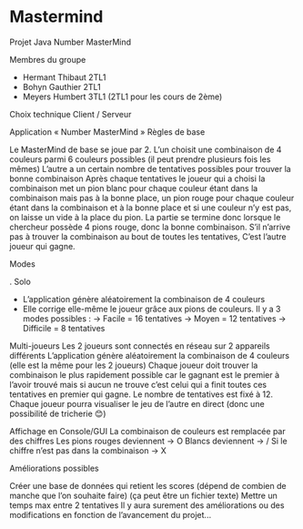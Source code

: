 # Mastermind
Projet Java
Number MasterMind 

Membres du groupe

- Hermant Thibaut	2TL1
- Bohyn Gauthier	2TL1
- Meyers Humbert	3TL1 (2TL1 pour les cours de 2ème)

Choix technique 	Client / Serveur



Application « Number MasterMind »
Règles de base

Le MasterMind de base se joue par 2. 
L’un choisit une combinaison de 4 couleurs parmi 6 couleurs possibles (il peut prendre plusieurs fois les mêmes)
L’autre a un certain nombre de tentatives possibles pour trouver la bonne combinaison
Après chaque tentatives le joueur qui a choisi la combinaison met un pion blanc pour chaque couleur étant dans la combinaison mais pas à la bonne place, un pion rouge pour chaque couleur étant dans la combinaison et à la bonne place et si une couleur n’y est pas, on laisse un vide à la place du pion.
La partie se termine donc lorsque le chercheur possède 4 pions rouge, donc la bonne combinaison.
S’il n’arrive pas à trouver la combinaison au bout de toutes les tentatives, C’est l’autre joueur qui gagne.



Modes

. Solo 
- L’application génère aléatoirement la combinaison de 4 couleurs 
- Elle corrige elle-même le joueur grâce aux pions de couleurs.
Il y a 3 modes possibles : → Facile = 16 tentatives
→ Moyen = 12 tentatives
→ Difficile = 8 tentatives 


Multi-joueurs 
Les 2 joueurs sont connectés en réseau sur 2 appareils différents
L’application génère aléatoirement la combinaison de 4 couleurs (elle est la même pour les 2 joueurs)
Chaque joueur doit trouver la combinaison le plus rapidement possible car le gagnant est le premier à l’avoir trouvé mais si aucun ne trouve c’est celui qui a finit toutes ces tentatives en premier qui gagne.
Le nombre de tentatives est fixé à 12. 
Chaque joueur pourra visualiser le jeu de l’autre en direct (donc une possibilité de tricherie 😊)


Affichage en Console/GUI
La combinaison de couleurs est remplacée par des chiffres
Les pions rouges deviennent -> O
Blancs deviennent -> /
Si le chiffre n’est pas dans la combinaison -> X

Améliorations possibles

Créer une base de données qui retient les scores (dépend de combien de manche que l’on souhaite faire) (ça peut être un fichier texte) 
Mettre un temps max entre 2 tentatives
Il y aura surement des améliorations ou des modifications en fonction de l’avancement du projet...
